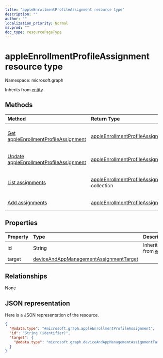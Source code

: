 ```yaml
---
title: "appleEnrollmentProfileAssignment resource type"
description: ""
author: ""
localization_priority: Normal
ms.prod: ""
doc_type: resourcePageType
---
```


# appleEnrollmentProfileAssignment resource type


Namespace: microsoft.graph




Inherits from [entity](../resources/entity.md)

## Methods
|Method|Return Type|Description|
|:---|:---|:---|
|[Get appleEnrollmentProfileAssignment](../api/appleenrollmentprofileassignment-get.md)|[appleEnrollmentProfileAssignment](../resources/appleenrollmentprofileassignment.md)|Read properties and relationships of the [appleEnrollmentProfileAssignment](../resources/appleenrollmentprofileassignment.md) object.|
|[Update appleEnrollmentProfileAssignment](../api/appleenrollmentprofileassignment-update.md)|[appleEnrollmentProfileAssignment](../resources/appleenrollmentprofileassignment.md)|Update the properties of a [appleEnrollmentProfileAssignment](../resources/appleenrollmentprofileassignment.md) object.|
|[List assignments](../api/appleuserinitiatedenrollmentprofile-list-assignments.md)|[appleEnrollmentProfileAssignment](../resources/appleenrollmentprofileassignment.md) collection|Get the appleEnrollmentProfileAssignments from the assignments navigation property.|
|[Add assignments](../api/appleuserinitiatedenrollmentprofile-post-assignments.md)|[appleEnrollmentProfileAssignment](../resources/appleenrollmentprofileassignment.md)|Add assignments by posting to the assignments collection.|

## Properties
|Property|Type|Description|
|:---|:---|:---|
|id|String| Inherited from [entity](../resources/entity.md)|
|target|[deviceAndAppManagementAssignmentTarget](../resources/deviceandappmanagementassignmenttarget.md)||

## Relationships
None

## JSON representation
Here is a JSON representation of the resource.
<!-- {
  "blockType": "resource",
  "keyProperty": "id",
  "@odata.type": "microsoft.graph.appleEnrollmentProfileAssignment",
  "baseType": "microsoft.graph.entity",
  "openType": false
}
-->
``` json
{
  "@odata.type": "#microsoft.graph.appleEnrollmentProfileAssignment",
  "id": "String (identifier)",
  "target": {
    "@odata.type": "microsoft.graph.deviceAndAppManagementAssignmentTarget"
  }
}
```

